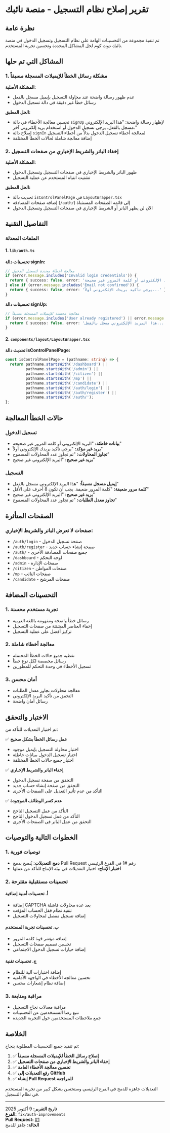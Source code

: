 # تقرير إصلاح نظام التسجيل - منصة نائبك

## نظرة عامة

تم تنفيذ مجموعة من التحسينات الهامة على نظام التسجيل وتسجيل الدخول في منصة نائبك دوت كوم لحل المشاكل المحددة وتحسين تجربة المستخدم.

## المشاكل التي تم حلها

### 1. مشكلة رسائل الخطأ للإيميلات المسجلة مسبقاً

**المشكلة الأصلية:**
- عدم ظهور رسالة واضحة عند محاولة التسجيل بإيميل مسجل بالفعل
- رسائل خطأ غير دقيقة في دالة تسجيل الدخول

**الحل المطبق:**
- تحسين معالجة الأخطاء في دالة `signUp` لإظهار رسالة واضحة: "هذا البريد الإلكتروني مسجل بالفعل. يرجى تسجيل الدخول أو استخدام بريد إلكتروني آخر."
- إصلاح دالة `signIn` لمعالجة أخطاء تسجيل الدخول بدلاً من أخطاء التسجيل
- إضافة معالجة شاملة لحالات الخطأ المختلفة

### 2. إخفاء البانر والشريط الإخباري من صفحات التسجيل

**المشكلة الأصلية:**
- ظهور البانر والشريط الإخباري في صفحات التسجيل وتسجيل الدخول
- تشتيت انتباه المستخدم عن عملية التسجيل

**الحل المطبق:**
- تحديث دالة `isControlPanelPage` في `LayoutWrapper.tsx`
- إضافة صفحات المصادقة (`/auth/`) إلى قائمة الصفحات المستثناة
- الآن لن يظهر البانر أو الشريط الإخباري في صفحات التسجيل وتسجيل الدخول

## التفاصيل التقنية

### الملفات المعدلة

#### 1. `lib/auth.ts`

**تحسينات دالة signIn:**
```typescript
// معالجة أخطاء محددة لتسجيل الدخول
if (error.message.includes('Invalid login credentials')) {
  return { success: false, error: 'البريد الإلكتروني أو كلمة المرور غير صحيحة...' };
} else if (error.message.includes('Email not confirmed')) {
  return { success: false, error: 'يرجى تأكيد بريدك الإلكتروني أولاً...' };
}
```

**تحسينات دالة signUp:**
```typescript
// معالجة محسنة للإيميلات المسجلة مسبقاً
if (error.message.includes('User already registered') || error.message.includes('already been registered')) {
  return { success: false, error: 'هذا البريد الإلكتروني مسجل بالفعل...' };
}
```

#### 2. `components/layout/LayoutWrapper.tsx`

**تحديث دالة isControlPanelPage:**
```typescript
const isControlPanelPage = (pathname: string) => {
  return pathname.startsWith('/dashboard') ||
         pathname.startsWith('/admin') ||
         pathname.startsWith('/citizen') ||
         pathname.startsWith('/mp') ||
         pathname.startsWith('/candidate') ||
         pathname.startsWith('/auth/login') ||
         pathname.startsWith('/auth/register') ||
         pathname.startsWith('/auth/');
};
```

## حالات الخطأ المعالجة

### تسجيل الدخول
- **بيانات خاطئة:** "البريد الإلكتروني أو كلمة المرور غير صحيحة"
- **بريد غير مؤكد:** "يرجى تأكيد بريدك الإلكتروني أولاً"
- **تجاوز المحاولات:** "تم تجاوز عدد المحاولات المسموح"
- **بريد غير صحيح:** "البريد الإلكتروني غير صحيح"

### التسجيل
- **إيميل مسجل مسبقاً:** "هذا البريد الإلكتروني مسجل بالفعل"
- **كلمة مرور ضعيفة:** "كلمة المرور ضعيفة. يجب أن تكون 8 أحرف على الأقل"
- **بريد غير صحيح:** "البريد الإلكتروني غير صحيح"
- **تجاوز معدل الطلبات:** "تم تجاوز عدد المحاولات المسموح"

## الصفحات المتأثرة

### صفحات لا تعرض البانر والشريط الإخباري:
- `/auth/login` - صفحة تسجيل الدخول
- `/auth/register` - صفحة إنشاء حساب جديد
- `/auth/` - جميع صفحات المصادقة الأخرى
- `/dashboard` - لوحة التحكم
- `/admin` - صفحات الإدارة
- `/citizen` - صفحات المواطن
- `/mp` - صفحات النائب
- `/candidate` - صفحات المرشح

## التحسينات المضافة

### 1. تجربة مستخدم محسنة
- رسائل خطأ واضحة ومفهومة باللغة العربية
- إخفاء العناصر المشتتة من صفحات التسجيل
- تركيز أفضل على عملية التسجيل

### 2. معالجة أخطاء شاملة
- تغطية جميع حالات الخطأ المحتملة
- رسائل مخصصة لكل نوع خطأ
- تسجيل الأخطاء في وحدة التحكم للمطورين

### 3. أمان محسن
- معالجة محاولات تجاوز معدل الطلبات
- التحقق من تأكيد البريد الإلكتروني
- رسائل أمان واضحة

## الاختبار والتحقق

تم اختبار التعديلات للتأكد من:

✅ **عمل رسائل الخطأ بشكل صحيح**
- اختبار محاولة التسجيل بإيميل موجود
- اختبار تسجيل الدخول ببيانات خاطئة
- اختبار جميع حالات الخطأ المختلفة

✅ **إخفاء البانر والشريط الإخباري**
- التحقق من صفحة تسجيل الدخول
- التحقق من صفحة إنشاء حساب جديد
- التأكد من عدم تأثير التعديل على الصفحات الأخرى

✅ **عدم كسر الوظائف الموجودة**
- التأكد من عمل التسجيل الناجح
- التأكد من عمل تسجيل الدخول الناجح
- التحقق من عمل البانر في الصفحات الأخرى

## الخطوات التالية والتوصيات

### 1. توصيات فورية
- **دمج التعديلات:** يُنصح بدمج Pull Request رقم #1 في الفرع الرئيسي
- **اختبار الإنتاج:** اختبار التعديلات في بيئة الإنتاج للتأكد من عملها

### 2. تحسينات مستقبلية مقترحة

#### أ. تحسينات أمنية إضافية
- إضافة CAPTCHA بعد عدة محاولات فاشلة
- تنفيذ نظام قفل الحساب المؤقت
- إضافة تسجيل مفصل لمحاولات التسجيل

#### ب. تحسينات تجربة المستخدم
- إضافة مؤشر قوة كلمة المرور
- تحسين تصميم صفحات التسجيل
- إضافة خيارات تسجيل الدخول الاجتماعي

#### ج. تحسينات تقنية
- إضافة اختبارات آلية للنظام
- تحسين معالجة الأخطاء في الواجهة الأمامية
- إضافة نظام إشعارات محسن

### 3. مراقبة ومتابعة
- مراقبة معدلات نجاح التسجيل
- تتبع رضا المستخدمين عن التحسينات
- جمع ملاحظات المستخدمين حول التجربة الجديدة

## الخلاصة

تم تنفيذ جميع التحسينات المطلوبة بنجاح:

1. ✅ **إصلاح رسائل الخطأ للإيميلات المسجلة مسبقاً**
2. ✅ **إخفاء البانر والشريط الإخباري من صفحات التسجيل**
3. ✅ **تحسين معالجة الأخطاء العامة**
4. ✅ **رفع التعديلات إلى GitHub**
5. ✅ **إنشاء Pull Request للمراجعة**

التعديلات جاهزة للدمج في الفرع الرئيسي وستحسن بشكل كبير من تجربة المستخدم في نظام التسجيل.

---

**تاريخ التقرير:** 9 أكتوبر 2025  
**الفرع:** `fix/auth-improvements`  
**Pull Request:** [#1](https://github.com/egyptofrance/naebak-app/pull/1)  
**الحالة:** جاهز للدمج
